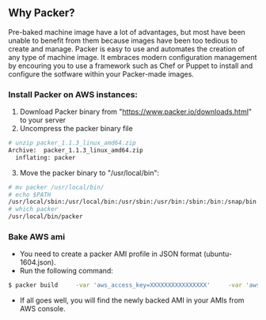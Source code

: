 ## Why Packer?
Pre-baked machine image have a lot of advantages, but most have been unable to benefit from them because images have been too tedious to create and manage. Packer is easy to use and automates the creation of any type of machine image. It embraces modern configuration management by encouring you to use a framework such as Chef or Puppet to install and configure the sotfware within your Packer-made images. 

### Install Packer on AWS instances:
1. Download Packer binary from "https://www.packer.io/downloads.html" to your server
2. Uncompress the packer binary file
```bash
# unzip packer_1.1.3_linux_amd64.zip
Archive:  packer_1.1.3_linux_amd64.zip
  inflating: packer
``` 
3. Move the packer binary to "/usr/local/bin":
```bash
# mv packer /usr/local/bin/
# echo $PATH
/usr/local/sbin:/usr/local/bin:/usr/sbin:/usr/bin:/sbin:/bin:/snap/bin
# which packer
/usr/local/bin/packer
```

### Bake AWS ami
* You need to create a packer AMI profile in JSON format (ubuntu-1604.json).
* Run the following command:
```bash
$ packer build     -var 'aws_access_key=XXXXXXXXXXXXXXXX'     -var 'aws_secret_key=XXXXXXXXXXXXXCwK+x'     ubuntu-1604.json
```
* If all goes well, you will find the newly backed AMI in your AMIs from AWS console.